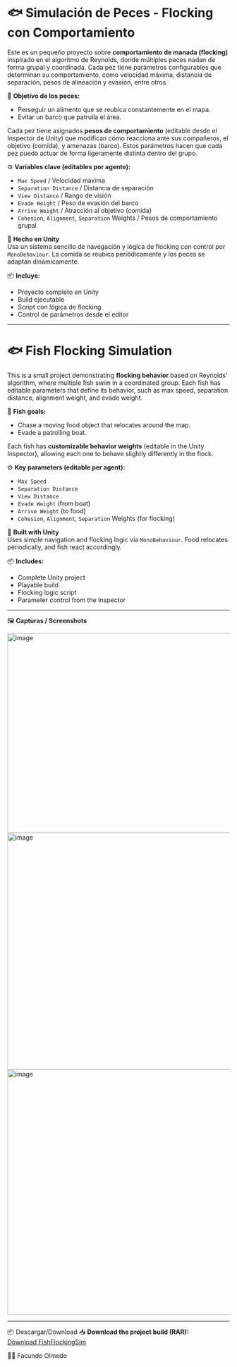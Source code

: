 # 🐟 Simulación de Peces - Flocking con Comportamiento

Este es un pequeño proyecto sobre **comportamiento de manada (flocking)** inspirado en el algoritmo de Reynolds, donde múltiples peces nadan de forma grupal y coordinada. Cada pez tiene parámetros configurables que determinan su comportamiento, como velocidad máxima, distancia de separación, pesos de alineación y evasión, entre otros.

🎯 **Objetivo de los peces:**
- Perseguir un alimento que se reubica constantemente en el mapa.
- Evitar un barco que patrulla el área.

Cada pez tiene asignados **pesos de comportamiento** (editable desde el Inspector de Unity) que modifican cómo reacciona ante sus compañeros, el objetivo (comida), y amenazas (barco). Estos parámetros hacen que cada pez pueda actuar de forma ligeramente distinta dentro del grupo.

⚙️ **Variables clave (editables por agente):**
- `Max Speed` / Velocidad máxima
- `Separation Distance` / Distancia de separación
- `View Distance` / Rango de visión
- `Evade Weight` / Peso de evasión del barco
- `Arrive Weight` / Atracción al objetivo (comida)
- `Cohesion`, `Alignment`, `Separation` Weights / Pesos de comportamiento grupal

🔧 **Hecho en Unity**  
Usa un sistema sencillo de navegación y lógica de flocking con control por `MonoBehaviour`. La comida se reubica periódicamente y los peces se adaptan dinámicamente.

📦 **Incluye:**
- Proyecto completo en Unity
- Build ejecutable
- Script con lógica de flocking
- Control de parámetros desde el editor

---

# 🐟 Fish Flocking Simulation

This is a small project demonstrating **flocking behavior** based on Reynolds' algorithm, where multiple fish swim in a coordinated group. Each fish has editable parameters that define its behavior, such as max speed, separation distance, alignment weight, and evade weight.

🎯 **Fish goals:**
- Chase a moving food object that relocates around the map.
- Evade a patrolling boat.

Each fish has **customizable behavior weights** (editable in the Unity Inspector), allowing each one to behave slightly differently in the flock.

⚙️ **Key parameters (editable per agent):**
- `Max Speed`
- `Separation Distance`
- `View Distance`
- `Evade Weight` (from boat)
- `Arrive Weight` (to food)
- `Cohesion`, `Alignment`, `Separation` Weights (for flocking)

🔧 **Built with Unity**  
Uses simple navigation and flocking logic via `MonoBehaviour`. Food relocates periodically, and fish react accordingly.

📦 **Includes:**
- Complete Unity project
- Playable build
- Flocking logic script
- Parameter control from the Inspector

---

🖼️ **Capturas / Screenshots**

<img width="621" height="453" alt="image" src="https://github.com/user-attachments/assets/080897b2-14e6-4a60-8245-59e5d659672b" />

<img width="849" height="537" alt="image" src="https://github.com/user-attachments/assets/00ef3236-a133-469f-8f04-cceb5a21fae7" />

<img width="877" height="557" alt="image" src="https://github.com/user-attachments/assets/bcf2f8dc-74f0-4ff7-a2e1-8aaba97cf987" />




---
📦 Descargar/Download
📥 **Download the project build (RAR):**  
[Download FishFlockingSim](https://github.com/FacundoJavierOlmedo/fishFlokingSim/releases/download/flooking/fishflokingsim.rar)

👨‍💻  Facundo Olmedo
